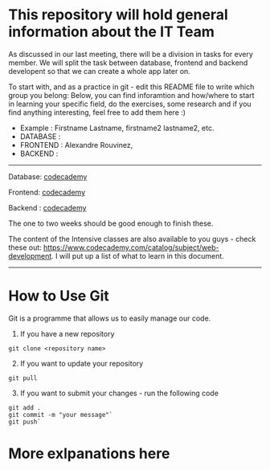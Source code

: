 # This repository will hold general information about the IT Team

As discussed in our last meeting, there will be a division in tasks for every member. We will split the task between database, frontend and backend developent so that we can create a whole app later on.

To start with, and as a practice in git - edit this README file to write which group you belong:
Below, you can find inforamtion and how/where to start in learning your specific field, do the exercises, some research and if you find anything interesting, feel free to add them here :)

* Example  : Firstname Lastname, firstname2 lastname2, etc.
* DATABASE :
* FRONTEND : Alexandre Rouvinez,
* BACKEND  :


---
Database: [codecademy](https://www.codecademy.com/learn/learn-sql)

Frontend: [codecademy](https://www.codecademy.com/en/tracks/web)

Backend : [codecademy](https://www.codecademy.com/learn/introduction-to-javascript)

The one to two weeks should be good enough to finish these.

The content of the Intensive classes are also available to you guys - check these out: https://www.codecademy.com/catalog/subject/web-development. I will put up a list of what to learn in this document.


---
# How to Use Git

Git is a programme that allows us to easily manage our code.

1. If you have a new repository

`git clone <repository name>`

2. If you want to update your repository

`git pull`

3. If you want to submit your changes - run the following code

```
git add .
git commit -m "your message"`
git push`
```

# More exlpanations here
